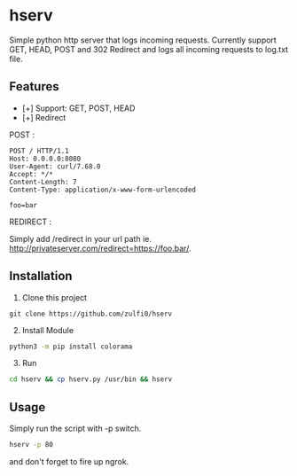 # hserv

Simple python http server that logs incoming requests.
Currently support GET, HEAD, POST and 302 Redirect and logs all incoming requests to log.txt file.

## Features
* [+] Support: GET, POST, HEAD
* [+] Redirect

POST :
```
POST / HTTP/1.1
Host: 0.0.0.0:8080
User-Agent: curl/7.68.0
Accept: */*
Content-Length: 7
Content-Type: application/x-www-form-urlencoded                                                                               

foo=bar
```

REDIRECT :

Simply add /redirect in your url path ie. http://privateserver.com/redirect=https://foo.bar/.

## Installation
1. Clone this project
```
git clone https://github.com/zulfi0/hserv
```
2. Install Module
 ```bash
 python3 -m pip install colorama
 ```
3. Run
```bash
cd hserv && cp hserv.py /usr/bin && hserv
```
## Usage
Simply run the script with -p switch.

```bash
hserv -p 80
```
and don't forget to fire up ngrok.
